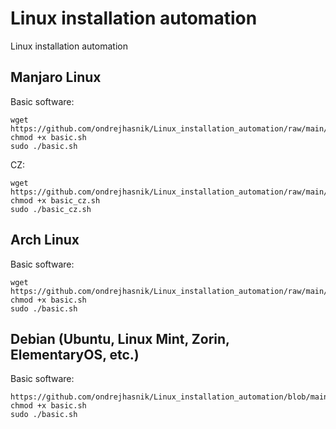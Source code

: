 # Linux installation automation

Linux installation automation


## Manjaro Linux

Basic software:
```
wget https://github.com/ondrejhasnik/Linux_installation_automation/raw/main/manjaro/basic.sh
chmod +x basic.sh
sudo ./basic.sh
```

CZ:
```
wget https://github.com/ondrejhasnik/Linux_installation_automation/raw/main/manjaro/basic_cz.sh
chmod +x basic_cz.sh
sudo ./basic_cz.sh
```

## Arch Linux

Basic software:
```
wget https://github.com/ondrejhasnik/Linux_installation_automation/raw/main/manjaro/basic.sh
chmod +x basic.sh
sudo ./basic.sh
```

## Debian (Ubuntu, Linux Mint, Zorin, ElementaryOS, etc.)

Basic software:
```
https://github.com/ondrejhasnik/Linux_installation_automation/blob/main/debian/basic.sh
chmod +x basic.sh
sudo ./basic.sh
```
